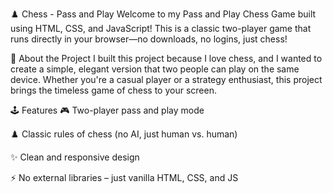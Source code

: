 ♟️ Chess - Pass and Play
Welcome to my Pass and Play Chess Game built using HTML, CSS, and JavaScript!
This is a classic two-player game that runs directly in your browser—no downloads, no logins, just chess!

🎯 About the Project
I built this project because I love chess, and I wanted to create a simple, elegant version that two people can play on the same device. Whether you're a casual player or a strategy enthusiast, this project brings the timeless game of chess to your screen.

🕹️ Features
🎮 Two-player pass and play mode

♟️ Classic rules of chess (no AI, just human vs. human)

✨ Clean and responsive design

⚡ No external libraries – just vanilla HTML, CSS, and JS
